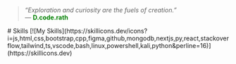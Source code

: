 <blockquote> <em>“Exploration and curiosity are the fuels of creation.”</em> <br>— <span style="color:green;"><strong>D.code.rath</strong></span> </blockquote> # Skills [![My Skills](https://skillicons.dev/icons?i=js,html,css,bootstrap,cpp,figma,github,mongodb,nextjs,py,react,stackoverflow,tailwind,ts,vscode,bash,linux,powershell,kali,python&perline=16)](https://skillicons.dev)
